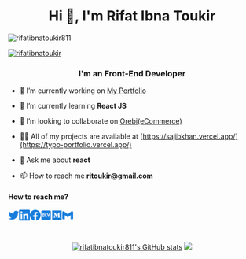 <h1 align="center">Hi 👋, I'm Rifat Ibna Toukir</h1>

<p align="left"> <img src="https://komarev.com/ghpvc/?username=rifatibnatoukir811&label=Profile%20views&color=0e75b6&style=flat" alt="rifatibnatoukir811" /> </p>

<p align="left"> <a href="https://x.com/rifatibnatoukir" target="blank"><img src="https://img.shields.io/twitter/follow/rifatibnatoukir?logo=twitter&style=for-the-badge" alt="rifatibnatoukir" /></a> </p>

<h3 align="center">I'm an Front-End Developer</h3>


- 🔭 I’m currently working on [My Portfolio](https://typo-portfolio.vercel.app/)

- 🌱 I’m currently learning **React JS**

- 👯 I’m looking to collaborate on [Orebi(eCommerce)](http://clone-e-commerce.vercel.app/)

- 👨‍💻 All of my projects are available at [https://sajibkhan.vercel.app/](https://typo-portfolio.vercel.app/)

- 💬 Ask me about **react**

- 📫 How to reach me **ritoukir@gmail.com**


#### How to reach me?

<a href="https://x.com/rifatibnatoukir">
  <img align="left" alt="Twitter" width="22px" src="./twitter.svg" />
</a>
<a href="https://www.linkedin.com/in/rifat-ibna-toukir/">
  <img align="left" alt="LinkedIn" width="22px" src="./linkedin.svg" />
</a>
<a href="https://www.facebook.com/Rifatibnatoukir82/">
  <img align="left" alt="Facebook" width="22px" src="./facebook.svg" />
</a>
<a href="">
  <img align="left" alt="Dev" width="22px" src="./dev.svg" />
</a>
<a href="#">
  <img align="left" alt="Medium" width="22px" src="./medium.svg" />
</a>
<a href="mailto:ritoukir@gmail.com">
  <img align="left" alt="Mail" width="22px" src="./gmail.svg" />
</a>


<br/>
<br/>
<br/>

<p align="center">
<a href="http://www.github.com/rifatibnatoukir811"><img src="https://github-readme-stats.vercel.app/api?username=rifatibnatoukir811&show_icons=true&hide=&count_private=true&title_color=3382ed&text_color=ffffff&icon_color=3382ed&bg_color=1c1917&hide_border=true&show_icons=true" alt="rifatibnatoukir811's GitHub stats" /></a>
<a href="http://www.github.com/rifatibnatoukir811"><img src="https://github-readme-streak-stats.herokuapp.com/?user=rifatibnatoukir811&stroke=ffffff&background=1c1917&ring=0891b2&fire=0891b2&currStreakNum=ffffff&currStreakLabel=0891b2&sideNums=ffffff&sideLabels=ffffff&dates=ffffff&hide_border=true" /></a>
 </p>
